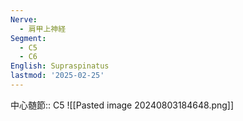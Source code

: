 ```yaml
---
Nerve:
  - 肩甲上神経
Segment:
  - C5
  - C6
English: Supraspinatus
lastmod: '2025-02-25'
---
```

中心髄節:: C5
![[Pasted image 20240803184648.png]]
